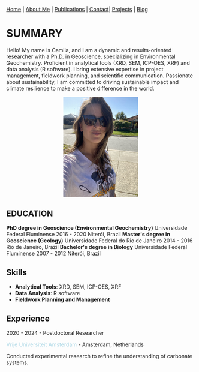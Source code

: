 [Home](./index.md) | [About Me](./about.md) | [Publications](./Publications.md) | [Contact](./contact.md)| [Projects](./projects.md) | [Blog](./blog.md)

# SUMMARY

Hello!
My name is Camila, and I am a dynamic and results-oriented researcher with a Ph.D. in Geoscience, specializing in Environmental Geochemistry. Proficient in analytical tools (XRD, SEM, ICP-OES, XRF) and data analysis (R software). I bring extensive expertise in project management, fieldwork planning, and scientific communication. Passionate about sustainability, I am committed to driving sustainable impact and climate resilience to make a positive difference in the world.

<div style="text-align: center;">
  <img src="IMG_4007.jpeg" alt="Myself" width="200">
</div>

## EDUCATION

**PhD degree in Geoscience (Environmental Geochemistry)**
Universidade Federal Fluminense
2016 - 2020 Niterói, Brazil
**Master's degree in Geoscience (Geology)**
Universidade Federal do Rio de Janeiro
2014 - 2016 Rio de Janeiro, Brazil
**Bachelor's degree in Biology**
Universidade Federal Fluminense
2007 - 2012 Niterói, Brazil

## Skills

- **Analytical Tools**: XRD, SEM, ICP-OES, XRF
- **Data Analysis**: R software
- **Fieldwork Planning and Management**

## Experience

<p>2020 - 2024 - Postdoctoral Researcher</p>
<p><span style="color: #ADD8E6;">Vrije Universiteit Amsterdam</span> - Amsterdam, Netherlands</p>
<p>Conducted experimental research to refine the understanding of carbonate systems.</p>



